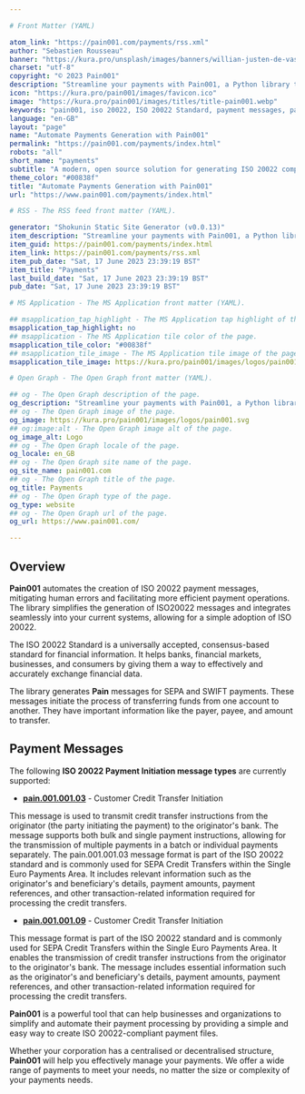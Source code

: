```yaml
---

# Front Matter (YAML)

atom_link: "https://pain001.com/payments/rss.xml"
author: "Sebastien Rousseau"
banner: "https://kura.pro/unsplash/images/banners/willian-justen-de-vasconcellos-_MMP5j_fCqw-unsplash.jpg"
charset: "utf-8"
copyright: "© 2023 Pain001"
description: "Streamline your payments with Pain001, a Python library that automates the creation of ISO 20022 payment messages."
icon: "https://kura.pro/pain001/images/favicon.ico"
image: "https://kura.pro/pain001/images/titles/title-pain001.webp"
keywords: "pain001, iso 20022, ISO 20022 Standard, payment messages, payments, SEPA, SWIFT, automation, banks, corporation"
language: "en-GB"
layout: "page"
name: "Automate Payments Generation with Pain001"
permalink: "https://pain001.com/payments/index.html"
robots: "all"
short_name: "payments"
subtitle: "A modern, open source solution for generating ISO 20022 compliant payments"
theme_color: "#00838f"
title: "Automate Payments Generation with Pain001"
url: "https://www.pain001.com/payments/index.html"

# RSS - The RSS feed front matter (YAML).

generator: "Shokunin Static Site Generator (v0.0.13)"
item_description: "Streamline your payments with Pain001, a Python library that automates the creation of ISO 20022 payment messages."
item_guid: https://pain001.com/payments/index.html
item_link: https://pain001.com/payments/rss.xml
item_pub_date: "Sat, 17 June 2023 23:39:19 BST"
item_title: "Payments"
last_build_date: "Sat, 17 June 2023 23:39:19 BST"
pub_date: "Sat, 17 June 2023 23:39:19 BST"

# MS Application - The MS Application front matter (YAML).

## msapplication_tap_highlight - The MS Application tap highlight of the page.
msapplication_tap_highlight: no
## msapplication - The MS Application tile color of the page.
msapplication_tile_color: "#00838f"
## msapplication_tile_image - The MS Application tile image of the page.
msapplication_tile_image: https://kura.pro/pain001/images/logos/pain001.svg

# Open Graph - The Open Graph front matter (YAML).

## og - The Open Graph description of the page.
og_description: "Streamline your payments with Pain001, a Python library that automates the creation of ISO 20022 payment messages."
## og - The Open Graph image of the page.
og_image: https://kura.pro/pain001/images/logos/pain001.svg
## og:image:alt - The Open Graph image alt of the page.
og_image_alt: Logo
## og - The Open Graph locale of the page.
og_locale: en_GB
## og - The Open Graph site name of the page.
og_site_name: pain001.com
## og - The Open Graph title of the page.
og_title: Payments
## og - The Open Graph type of the page.
og_type: website
## og - The Open Graph url of the page.
og_url: https://www.pain001.com/

---
```


## Overview

**Pain001** automates the creation of ISO 20022 payment messages, mitigating
human errors and facilitating more efficient payment operations. The library
simplifies the generation of ISO20022 messages and integrates seamlessly into
your current systems, allowing for a simple adoption of ISO 20022.

The ISO 20022 Standard is a universally accepted, consensus-based standard for
financial information. It helps banks, financial markets, businesses, and
consumers by giving them a way to effectively and accurately exchange financial
data.

The library generates **Pain** messages for SEPA and SWIFT payments. These
messages initiate the process of transferring funds from one account to
another. They have important information like the payer, payee, and amount to
transfer.

## Payment Messages

The following **ISO 20022 Payment Initiation message types** are
currently supported:

- **[pain.001.001.03](/pain.001.001.03/index.html)** - Customer Credit Transfer Initiation

This message is used to transmit credit transfer instructions from the
originator (the party initiating the payment) to the originator's bank.
The message supports both bulk and single payment instructions, allowing
for the transmission of multiple payments in a batch or individual
payments separately. The pain.001.001.03 message format is part of the
ISO 20022 standard and is commonly used for SEPA Credit Transfers within
the Single Euro Payments Area. It includes relevant information such as
the originator's and beneficiary's details, payment amounts, payment
references, and other transaction-related information required for
processing the credit transfers.

- **[pain.001.001.09](/pain.001.001.09/index.html)** - Customer Credit Transfer Initiation

This message format is part of the ISO 20022 standard and is commonly
used for SEPA Credit Transfers within the Single Euro Payments Area. It
enables the transmission of credit transfer instructions from the
originator to the originator's bank. The message includes essential
information such as the originator's and beneficiary's details, payment
amounts, payment references, and other transaction-related information
required for processing the credit transfers.

**Pain001** is a powerful tool that can help businesses and
organizations to simplify and automate their payment processing by
providing a simple and easy way to create ISO 20022-compliant payment
files.

Whether your corporation has a centralised or decentralised structure,
**Pain001** will help you effectively manage your payments. We offer a wide
range of payments to meet your needs, no matter the size or complexity of your
payments needs.
